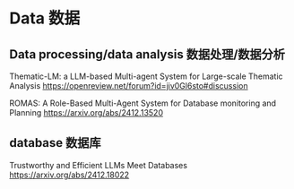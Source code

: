 # Data 数据
## Data processing/data analysis 数据处理/数据分析
Thematic-LM: a LLM-based Multi-agent System for Large-scale Thematic Analysis
https://openreview.net/forum?id=jiv0Gl6sto#discussion

ROMAS: A Role-Based Multi-Agent System for Database monitoring and Planning
https://arxiv.org/abs/2412.13520

## database 数据库
Trustworthy and Efficient LLMs Meet Databases
https://arxiv.org/abs/2412.18022
